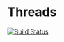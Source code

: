 # Threads
[![Build Status](https://travis-ci.com/RamonOga/job4j_threads.svg?branch=master)](https://travis-ci.com/RamonOga/job4j_threads)
